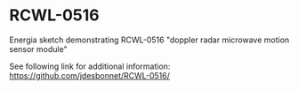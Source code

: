 # RCWL-0516
Energia sketch demonstrating RCWL-0516 "doppler radar microwave motion sensor module"

See following link for additional information:  https://github.com/jdesbonnet/RCWL-0516/
